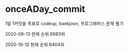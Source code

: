 # onceADay_commit
1일 1커밋을 목표로 codeup, baekjoon, 프로그래머스 문제 풀기

2020-09-13 현재 순위 6983위

2020-10-12 현재 순위 6404위
